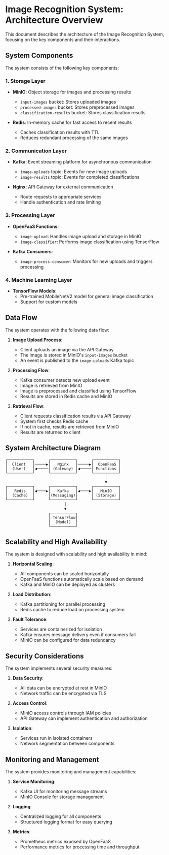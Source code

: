 # Image Recognition System: Architecture Overview

This document describes the architecture of the Image Recognition System, focusing on the key components and their interactions.

## System Components

The system consists of the following key components:

### 1. Storage Layer

- **MinIO**: Object storage for images and processing results
  - `input-images` bucket: Stores uploaded images
  - `processed-images` bucket: Stores preprocessed images
  - `classification-results` bucket: Stores classification results

- **Redis**: In-memory cache for fast access to recent results
  - Caches classification results with TTL
  - Reduces redundant processing of the same images

### 2. Communication Layer

- **Kafka**: Event streaming platform for asynchronous communication
  - `image-uploads` topic: Events for new image uploads
  - `image-results` topic: Events for completed classifications

- **Nginx**: API Gateway for external communication
  - Route requests to appropriate services
  - Handle authentication and rate limiting

### 3. Processing Layer

- **OpenFaaS Functions**:
  - `image-upload`: Handles image upload and storage in MinIO
  - `image-classifier`: Performs image classification using TensorFlow

- **Kafka Consumers**:
  - `image-process-consumer`: Monitors for new uploads and triggers processing

### 4. Machine Learning Layer

- **TensorFlow Models**:
  - Pre-trained MobileNetV2 model for general image classification
  - Support for custom models

## Data Flow

The system operates with the following data flow:

1. **Image Upload Process**:
   - Client uploads an image via the API Gateway
   - The image is stored in MinIO's `input-images` bucket
   - An event is published to the `image-uploads` Kafka topic

2. **Processing Flow**:
   - Kafka consumer detects new upload event
   - Image is retrieved from MinIO
   - Image is preprocessed and classified using TensorFlow
   - Results are stored in Redis cache and MinIO

3. **Retrieval Flow**:
   - Client requests classification results via API Gateway
   - System first checks Redis cache
   - If not in cache, results are retrieved from MinIO
   - Results are returned to client

## System Architecture Diagram

```
┌───────────┐      ┌───────────┐      ┌───────────┐
│  Client   │─────▶│   Nginx   │─────▶│  OpenFaaS │
│  (User)   │◀─────│ (Gateway) │◀─────│ Functions │
└───────────┘      └───────────┘      └─────┬─────┘
                                            │
                                            ▼
┌───────────┐      ┌───────────┐      ┌───────────┐
│   Redis   │◀────▶│   Kafka   │◀────▶│   MinIO   │
│  (Cache)  │      │(Messaging)│      │ (Storage) │
└───────────┘      └─────┬─────┘      └───────────┘
                          │
                          ▼
                   ┌───────────┐
                   │ TensorFlow│
                   │  (Model)  │
                   └───────────┘
```

## Scalability and High Availability

The system is designed with scalability and high availability in mind:

1. **Horizontal Scaling**:
   - All components can be scaled horizontally
   - OpenFaaS functions automatically scale based on demand
   - Kafka and MinIO can be deployed as clusters

2. **Load Distribution**:
   - Kafka partitioning for parallel processing
   - Redis cache to reduce load on processing system

3. **Fault Tolerance**:
   - Services are containerized for isolation
   - Kafka ensures message delivery even if consumers fail
   - MinIO can be configured for data redundancy

## Security Considerations

The system implements several security measures:

1. **Data Security**:
   - All data can be encrypted at rest in MinIO
   - Network traffic can be encrypted via TLS

2. **Access Control**:
   - MinIO access controls through IAM policies
   - API Gateway can implement authentication and authorization

3. **Isolation**:
   - Services run in isolated containers
   - Network segmentation between components

## Monitoring and Management

The system provides monitoring and management capabilities:

1. **Service Monitoring**:
   - Kafka UI for monitoring message streams
   - MinIO Console for storage management

2. **Logging**:
   - Centralized logging for all components
   - Structured logging format for easy querying

3. **Metrics**:
   - Prometheus metrics exposed by OpenFaaS
   - Performance metrics for processing time and throughput 